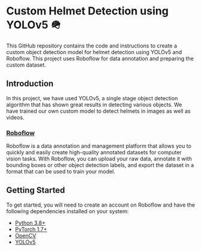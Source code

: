 # Custom Helmet Detection using YOLOv5 🪖

This GitHub repository contains the code and instructions to create a custom object detection model for helmet detection using YOLOv5 and Roboflow.
This project uses Roboflow for data annotation and preparing the custom dataset.

## Introduction

In this project, we have used YOLOv5, a single stage object detection algorithm that has shown great results in detecting various objects. We have trained our own custom model to detect helmets in images as well as videos.

### [Roboflow](https://roboflow.com/)

Roboflow is a data annotation and management platform that allows you to quickly and easily create high-quality annotated datasets for computer vision tasks. With Roboflow, you can upload your raw data, annotate it with bounding boxes or other object detection labels, and export the dataset in a format that can be used to train your model.

## Getting Started

To get started, you will need to create an account on Roboflow and have the following dependencies installed on your system:

- [Python  3.8+](https://www.python.org/downloads/)
- [PyTorch 1.7+](https://pytorch.org/get-started/locally/)
- [OpenCV](https://opencv.org/)
- [YOLOv5](https://github.com/ultralytics/yolov5)

